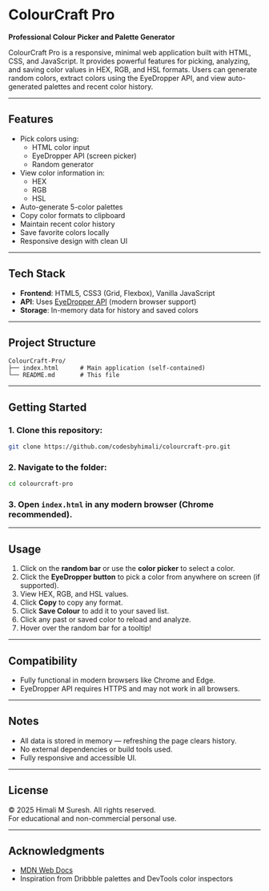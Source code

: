 # ColourCraft Pro

**Professional Colour Picker and Palette Generator**

ColourCraft Pro is a responsive, minimal web application built with HTML, CSS, and JavaScript. It provides powerful features for picking, analyzing, and saving color values in HEX, RGB, and HSL formats. Users can generate random colors, extract colors using the EyeDropper API, and view auto-generated palettes and recent color history.

---

## Features

- Pick colors using:
  - HTML color input
  - EyeDropper API (screen picker)
  - Random generator
- View color information in:
  - HEX
  - RGB
  - HSL
- Auto-generate 5-color palettes
- Copy color formats to clipboard
- Maintain recent color history
- Save favorite colors locally
- Responsive design with clean UI

---

## Tech Stack

- **Frontend**: HTML5, CSS3 (Grid, Flexbox), Vanilla JavaScript
- **API**: Uses [EyeDropper API](https://developer.mozilla.org/en-US/docs/Web/API/EyeDropper_API) (modern browser support)
- **Storage**: In-memory data for history and saved colors

---

## Project Structure

```
ColourCraft-Pro/
├── index.html      # Main application (self-contained)
└── README.md       # This file
```

---

## Getting Started

### 1. Clone this repository:
```bash
git clone https://github.com/codesbyhimali/colourcraft-pro.git
```

### 2. Navigate to the folder:
```bash
cd colourcraft-pro
```

### 3. Open `index.html` in any modern browser (Chrome recommended).

---

##  Usage

1. Click on the **random bar** or use the **color picker** to select a color.
2. Click the **EyeDropper button** to pick a color from anywhere on screen (if supported).
3. View HEX, RGB, and HSL values.
4. Click **Copy** to copy any format.
5. Click **Save Colour** to add it to your saved list.
6. Click any past or saved color to reload and analyze.
7. Hover over the random bar for a tooltip!

---

## Compatibility

- Fully functional in modern browsers like Chrome and Edge.
- EyeDropper API requires HTTPS and may not work in all browsers.

---

## Notes

- All data is stored in memory — refreshing the page clears history.
- No external dependencies or build tools used.
- Fully responsive and accessible UI.

---

## License

© 2025 Himali M Suresh. All rights reserved.  
For educational and non-commercial personal use.

---

## Acknowledgments

- [MDN Web Docs](https://developer.mozilla.org/)
- Inspiration from Dribbble palettes and DevTools color inspectors
